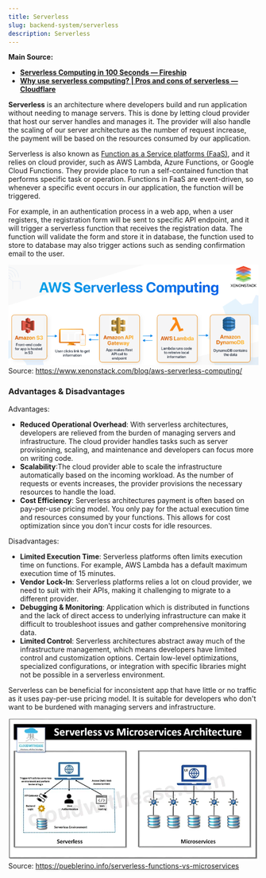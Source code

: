 ```yaml
---
title: Serverless
slug: backend-system/serverless
description: Serverless
---
```


**Main Source:**

- **[Serverless Computing in 100 Seconds — Fireship](https://youtu.be/W_VV2Fx32_Y?si=wXaUo9KP5bPSaYf4)**
- **[Why use serverless computing? | Pros and cons of serverless — Cloudflare](https://www.cloudflare.com/learning/serverless/why-use-serverless/)**

**Serverless** is an architecture where developers build and run application without needing to manage servers. This is done by letting cloud provider that host our server handles and manages it. The provider will also handle the scaling of our server architecture as the number of request increase, the payment will be based on the resources consumed by our application.

Serverless is also known as [Function as a Service platforms (FaaS)](/cloud-computing-and-distributed-systems/cloud-models#more-models), and it relies on cloud provider, such as AWS Lambda, Azure Functions, or Google Cloud Functions. They provide place to run a self-contained function that performs specific task or operation. Functions in FaaS are event-driven, so whenever a specific event occurs in our application, the function will be triggered.

For example, in an authentication process in a web app, when a user registers, the registration form will be sent to specific API endpoint, and it will trigger a serverless function that receives the registration data. The function will validate the form and store it in database, the function used to store to database may also trigger actions such as sending confirmation email to the user.

![Serverless architecture](./serverless.png)  
Source: https://www.xenonstack.com/blog/aws-serverless-computing/

### Advantages & Disadvantages

Advantages:

- **Reduced Operational Overhead**: With serverless architectures, developers are relieved from the burden of managing servers and infrastructure. The cloud provider handles tasks such as server provisioning, scaling, and maintenance and developers can focus more on writing code.
- **Scalability**:The cloud provider able to scale the infrastructure automatically based on the incoming workload. As the number of requests or events increases, the provider provisions the necessary resources to handle the load.
- **Cost Efficiency**: Serverless architectures payment is often based on pay-per-use pricing model. You only pay for the actual execution time and resources consumed by your functions. This allows for cost optimization since you don't incur costs for idle resources.

Disadvantages:

- **Limited Execution Time**: Serverless platforms often limits execution time on functions. For example, AWS Lambda has a default maximum execution time of 15 minutes.
- **Vendor Lock-In**: Serverless platforms relies a lot on cloud provider, we need to suit with their APIs, making it challenging to migrate to a different provider.
- **Debugging & Monitoring**: Application which is distributed in functions and the lack of direct access to underlying infrastructure can make it difficult to troubleshoot issues and gather comprehensive monitoring data.
- **Limited Control**: Serverless architectures abstract away much of the infrastructure management, which means developers have limited control and customization options. Certain low-level optimizations, specialized configurations, or integration with specific libraries might not be possible in a serverless environment.

Serverless can be beneficial for inconsistent app that have little or no traffic as it uses pay-per-use pricing model. It is suitable for developers who don't want to be burdened with managing servers and infrastructure.

![Serverless vs microservices](./serverless-vs-microservices.webp)  
Source: https://pueblerino.info/serverless-functions-vs-microservices

